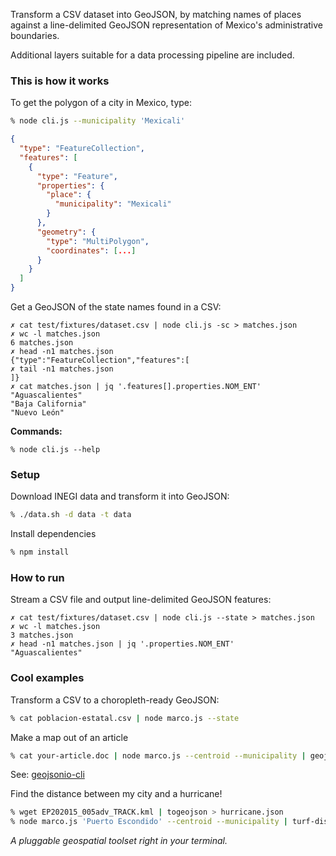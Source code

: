 Transform a CSV dataset into GeoJSON, by matching names of places against a line-delimited GeoJSON representation of Mexico's administrative boundaries.

Additional layers suitable for a data processing pipeline are included.

### This is how it works

To get the polygon of a city in Mexico, type:

```bash
% node cli.js --municipality 'Mexicali'
```

```json
{
  "type": "FeatureCollection",
  "features": [
    {
      "type": "Feature",
      "properties": {
        "place": {
          "municipality": "Mexicali"
        }
      },
      "geometry": {
        "type": "MultiPolygon",
        "coordinates": [...]
      }
    }
  ]
}
```

Get a GeoJSON of the state names found in a CSV:

```
✗ cat test/fixtures/dataset.csv | node cli.js -sc > matches.json
✗ wc -l matches.json
6 matches.json
✗ head -n1 matches.json
{"type":"FeatureCollection","features":[
✗ tail -n1 matches.json
]}
✗ cat matches.json | jq '.features[].properties.NOM_ENT'
"Aguascalientes"
"Baja California"
"Nuevo León"
```

**Commands:**

```
% node cli.js --help
```

### Setup

Download INEGI data and transform it into GeoJSON:

```bash
% ./data.sh -d data -t data
```

Install dependencies

```bash
% npm install
```

### How to run

Stream a CSV file and output line-delimited GeoJSON features:

```
✗ cat test/fixtures/dataset.csv | node cli.js --state > matches.json
✗ wc -l matches.json
3 matches.json
✗ head -n1 matches.json | jq '.properties.NOM_ENT'
"Aguascalientes"
```

### Cool examples

Transform a CSV to a choropleth-ready GeoJSON:

```bash
% cat poblacion-estatal.csv | node marco.js --state
```

Make a map out of an article

```bash
% cat your-article.doc | node marco.js --centroid --municipality | geojsonio
```

See: [geojsonio-cli](https://github.com/mapbox/geojsonio-cli)

Find the distance between my city and a hurricane!

```bash
% wget EP202015_005adv_TRACK.kml | togeojson > hurricane.json
% node marco.js 'Puerto Escondido' --centroid --municipality | turf-distance hurricane.json
```

_A pluggable geospatial toolset right in your terminal._

